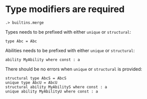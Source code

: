 # Type modifiers are required

```ucm:hide
.> builtins.merge
```

Types needs to be prefixed with either `unique` or `structural`:

```unison:error
type Abc = Abc 
```

Abilities needs to be prefixed with either `unique` or `structural`:

```unison:error
ability MyAbility where const : a 
```

There should be no errors when `unique` or `structural` is provided:

```unison
structural type AbcS = AbcS
unique type AbcU = AbcU
structural ability MyAbilityS where const : a 
unique ability MyAbilityU where const : a 
```